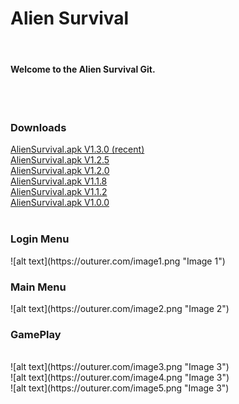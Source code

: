 # Alien Survival
<br>
<h4>Welcome to the Alien Survival Git.</h4>
<br><br>
<h3>Downloads</h3>
<a href="http://outurer.com/AlienSurvival.apk" download>AlienSurvival.apk V1.3.0 (recent)</a><br>
<a href="http://outurer.com/AlienSurvival.apk" download>AlienSurvival.apk V1.2.5</a><br>
<a href="http://outurer.com/AlienSurvival.apk" download>AlienSurvival.apk V1.2.0</a><br>
<a href="http://outurer.com/AlienSurvival.apk" download>AlienSurvival.apk V1.1.8</a><br>
<a href="http://outurer.com/AlienSurvival.apk" download>AlienSurvival.apk V1.1.2</a><br>
<a href="http://outurer.com/AlienSurvival.apk" download>AlienSurvival.apk V1.0.0</a><br><br>
<h3>Login Menu</h3>
![alt text](https://outurer.com/image1.png "Image 1")
<br>
<h3>Main Menu</h3>
![alt text](https://outurer.com/image2.png "Image 2")
<br>
<h3>GamePlay</h3>
<br>
![alt text](https://outurer.com/image3.png "Image 3")<br>
![alt text](https://outurer.com/image4.png "Image 3")<br>
![alt text](https://outurer.com/image5.png "Image 3")<br>
